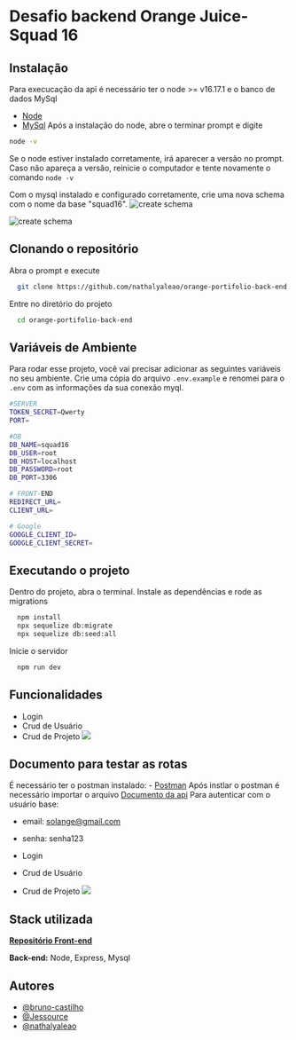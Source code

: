 
# Desafio backend Orange Juice- Squad 16



## Instalação
Para execucação da api é necessário ter o node >= v16.17.1 e o banco de dados MySql
- [Node](https://nodejs.org/en)
- [MySql](https://dev.mysql.com/downloads/)
Após a instalação do node, abre o terminar prompt e digite
```bash
node -v
```
Se o node estiver instalado corretamente, irá aparecer a versão no prompt. Caso não apareça a versão, reinicie o computador e tente novamente o comando ```node -v```

Com o mysql instalado e configurado corretamente, crie uma nova schema com o nome da base "squad16".
![create schema](https://raw.githubusercontent.com/nathalyaleao/orange-portifolio-back-end/main/src/docs/mysqlScreen2.png)

![create schema](https://raw.githubusercontent.com/nathalyaleao/orange-portifolio-back-end/main/src/docs/mysqlScreen.png)
## Clonando o repositório
Abra o prompt e execute

```bash
  git clone https://github.com/nathalyaleao/orange-portifolio-back-end.git
```

Entre no diretório do projeto

```bash
  cd orange-portifolio-back-end
```


## Variáveis de Ambiente

Para rodar esse projeto, você vai precisar adicionar as seguintes variáveis no seu ambiente. Crie uma cópia do arquivo ```.env.example``` e renomei para o ```.env``` com as informações da sua conexão myql.

```bash
#SERVER
TOKEN_SECRET=Qwerty
PORT=

#DB
DB_NAME=squad16
DB_USER=root
DB_HOST=localhost
DB_PASSWORD=root
DB_PORT=3306

# FRONT-END
REDIRECT_URL=
CLIENT_URL=

# Google
GOOGLE_CLIENT_ID=
GOOGLE_CLIENT_SECRET=

```


## Executando o projeto
Dentro do projeto, abra o terminal. Instale as dependências e rode as migrations

```bash
  npm install
  npx sequelize db:migrate
  npx sequelize db:seed:all
```

Inicie o servidor

```bash
  npm run dev
```

## Funcionalidades

- Login
- Crud de Usuário
- Crud de Projeto
![](https://raw.githubusercontent.com/nathalyaleao/orange-portifolio-back-end/main/src/docs/modelagem.png)

## Documento para testar as rotas
É necessário ter o postman instalado: - [Postman](https://www.postman.com/downloads/) 
Após instlar o postman é necessário importar o arquivo [Documento da api](https://github.com/nathalyaleao/orange-portifolio-back-end/blob/main/src/docs/API%20documentation.postman_collection.json)
Para autenticar com o usuário base:
- email: solange@gmail.com
- senha: senha123

- Login
- Crud de Usuário
- Crud de Projeto
![](https://raw.githubusercontent.com/nathalyaleao/orange-portifolio-back-end/main/src/docs/modelagem.png)



## Stack utilizada

[**Repositório Front-end**](https://github.com/bruno-castilho/orange-portfolio-front-end) 

**Back-end:** Node, Express, Mysql


## Autores

- [@bruno-castilho](https://github.com/bruno-castilho)
- [@Jessource](https://github.com/Jessource)
- [@nathalyaleao](https://github.com/nathalyaleao)
